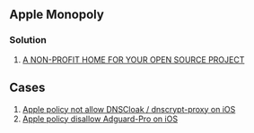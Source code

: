 ## Apple Monopoly

### Solution

1. [A NON-PROFIT HOME FOR YOUR OPEN SOURCE PROJECT](https://techcultivation.org/)



## Cases

1. [Apple policy not allow DNSCloak / dnscrypt-proxy on iOS](https://github.com/jedisct1/dnscrypt-proxy/issues/42#issuecomment-451756684)
2. [Apple policy disallow Adguard-Pro on iOS](https://adguard.com/en/blog/adguard-pro-discontinued/)

